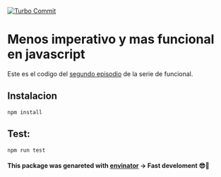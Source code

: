 [![Turbo Commit](https://img.shields.io/badge/Turbo_Commit-on-3DD1F2.svg)](https://github.com/labs-js/turbo-git/blob/master/CONVENTION.md)

# Menos imperativo y mas funcional en javascript

Este es el codigo del [segundo episodio](https://www.youtube.com/watch?v=ukNYEixrhV8&t=2s) de la serie de funcional. 

## Instalacion
`npm install`


## Test:
`npm run test`


#### This package was genareted with [envinator](https://github.com/sfabrizio/envinator) -> Fast develoment 😎🙌

